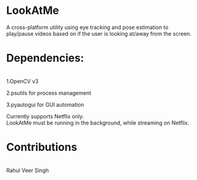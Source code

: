 <h1>LookAtMe</h1>
A cross-platform utility using eye tracking and pose estimation to play/pause videos based on if the user is looking at/away from the screen.

<h1>Dependencies:</h1></br>
1.OpenCV v3</br>

2.psutils for process management</br>

3.pyautogui for GUI automation</br>

Currently supports Netflix only.</br>
LookAtMe must be running in the background, while streaming on Netflix.
</br>
<h1>Contributions</h1></br>
Rahul Veer Singh
